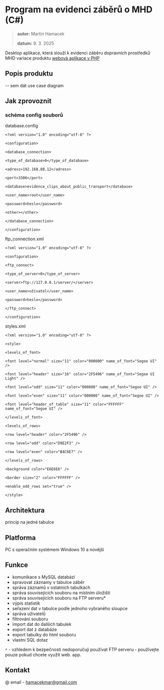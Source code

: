 # Program na evidenci záběrů o MHD (C#)

> **autor:** Martin Hamacek
> 
> **datum:** 9. 3. 2025

Desktop aplikace, která slouží k evidenci záběru dopravních prostředků MHD
variace produktu [webová aplikace v PHP](spsejecna.cz)
## Popis produktu
-- sem dát use case diagram

## Jak zprovoznit

### schéma config souborů
database.config

`<?xml version="1.0" encoding="utf-8" ?>`

`<configuration>`

`<database_connection>`

`<type_of_database>0</type_of_database>`

`<adress>192.168.88.12</adress>`

`<port>3306</port>`

`<database>evidence_clips_about_public_transport</database>`

`<user_name>root</user_name>`

`<password>heslo</password>`

`<other></other>`

`</database_connection>`

`</configuration>`

ftp_connection.xml

`<?xml version="1.0" encoding="utf-8" ?>`

`<configuration>`

`<ftp_connect>`

`<type_of_server>0</type_of_server>`

`<server>ftp://127.0.0.1/server/</server>`

`<user_name>uživatel</user_name>`

`<password>heslo</password>`

`</ftp_connect>`

`</configuration>`

styles.xml

`<?xml version="1.0" encoding="utf-8" ?>`

`<style>`

`<levels_of_font>`

`<font level="normal" size="11" color="000000" name_of_font="Segoe UI" />`

`<font level="header" size="16" color="2F5496" name_of_font="Segoe UI Light" />`

`<font level="odd" size="11" color="000000" name_of_font="Segoe UI" />`

`<font level="even" size="11" color="000000" name_of_font="Segoe UI" />`

`<font level="header_of_table" size="11" color="FFFFFF" name_of_font="Segoe UI" />`

`</levels_of_font>`

`<levels_of_rows>`

`<row level="header" color="2F5496" />`

`<row level="odd" color="D9E2F3" />`

`<row level="even" color="B4C6E7" />`

`</levels_of_rows>`

`<background color="E6E6E6" />`

`<border size="2" color="FFFFFF" />`

`<enable_odd_rows set="true" />`

`</style>`


## Architektura
princip na jedné tabulce

## Platforma
PC s operačním systémem Windows 10 a novější

## Funkce
- komunikace s MySQL databází
- spravovat záznamy v tabulce záběr
- správa záznamů v ostatních tabulkách
- správa souvisejících souboru na místním úložišti
- správa souvisejících souboru na FTP serveru*
- výpis statistik
- seřazení dat v tabulce podle jednoho vybraného sloupce
- správa uživatelů
- filtrování souboru
- import dat do dalších tabulek
- export dat z databáze
- export tabulky do html souboru
- vlastní SQL dotaz

`*` -  vzhledem k bezpečnosti nedoporučuji používat FTP serveru - používejte pouze pokud chcete využít web. app. 

## Kontakt
@ email - [hamacekmar@gmail.com](mailto:hamacekmar@gmail.com)
